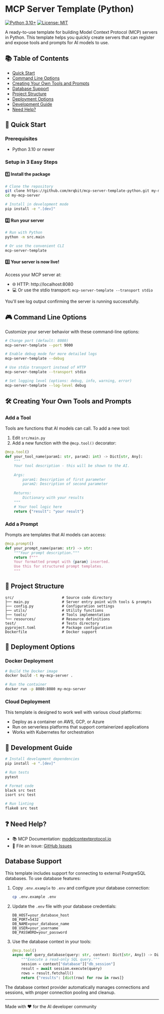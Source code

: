 # MCP Server Template (Python)

[![Python 3.10+](https://img.shields.io/badge/python-3.10+-blue.svg)](https://www.python.org/downloads/)
[![License: MIT](https://img.shields.io/badge/License-MIT-yellow.svg)](https://opensource.org/licenses/MIT)

A ready-to-use template for building Model Context Protocol (MCP) servers in Python. This template helps you quickly create servers that can register and expose tools and prompts for AI models to use.

## 📚 Table of Contents

- [Quick Start](#quick-start)
- [Command Line Options](#command-line-options)
- [Creating Your Own Tools and Prompts](#creating-your-own-tools-and-prompts)
- [Database Support](#database-support)
- [Project Structure](#project-structure)
- [Deployment Options](#deployment-options)
- [Development Guide](#development-guide)
- [Need Help?](#need-help)

## 🚀 Quick Start

### Prerequisites

- Python 3.10 or newer

### Setup in 3 Easy Steps

#### 1️⃣ Install the package

```bash
# Clone the repository
git clone https://github.com/mrqbit/mcp-server-template-python.git my-mcp-server
cd my-mcp-server

# Install in development mode
pip install -e ".[dev]"
```

#### 2️⃣ Run your server

```bash
# Run with Python
python -m src.main

# Or use the convenient CLI
mcp-server-template
```

#### 3️⃣ Your server is now live!

Access your MCP server at:
- 🌐 HTTP: http://localhost:8080
- 💻 Or use the stdio transport: `mcp-server-template --transport stdio`

You'll see log output confirming the server is running successfully.

## 🎮 Command Line Options

Customize your server behavior with these command-line options:

```bash
# Change port (default: 8080)
mcp-server-template --port 9000

# Enable debug mode for more detailed logs
mcp-server-template --debug

# Use stdio transport instead of HTTP
mcp-server-template --transport stdio

# Set logging level (options: debug, info, warning, error)
mcp-server-template --log-level debug
```

## 🛠️ Creating Your Own Tools and Prompts

### Add a Tool

Tools are functions that AI models can call. To add a new tool:

1. Edit `src/main.py` 
2. Add a new function with the `@mcp.tool()` decorator:

```python
@mcp.tool()
def your_tool_name(param1: str, param2: int) -> Dict[str, Any]:
    """
    Your tool description - this will be shown to the AI.
    
    Args:
        param1: Description of first parameter
        param2: Description of second parameter
        
    Returns:
        Dictionary with your results
    """
    # Your tool logic here
    return {"result": "your result"}
```

### Add a Prompt

Prompts are templates that AI models can access:

```python
@mcp.prompt()
def your_prompt_name(param: str) -> str:
    """Your prompt description."""
    return f"""
    Your formatted prompt with {param} inserted.
    Use this for structured prompt templates.
    """
```

## 📁 Project Structure

```
src/                      # Source code directory
├── main.py               # Server entry point with tools & prompts
├── config.py             # Configuration settings
├── utils/                # Utility functions
├── tools/                # Tools implementation
└── resources/            # Resource definitions
test/                     # Tests directory
pyproject.toml            # Package configuration
Dockerfile                # Docker support
```

## 🚢 Deployment Options

### Docker Deployment

```bash
# Build the Docker image
docker build -t my-mcp-server .

# Run the container
docker run -p 8080:8080 my-mcp-server
```

### Cloud Deployment

This template is designed to work well with various cloud platforms:
- Deploy as a container on AWS, GCP, or Azure
- Run on serverless platforms that support containerized applications
- Works with Kubernetes for orchestration

## 🧪 Development Guide

```bash
# Install development dependencies
pip install -e ".[dev]"

# Run tests
pytest

# Format code
black src test
isort src test

# Run linting
flake8 src test
```

## ❓ Need Help?

- 📚 MCP Documentation: [modelcontextprotocol.io](https://modelcontextprotocol.io)
- 🐛 File an issue: [GitHub Issues](https://github.com/mrqbit/mcp-server-template-python/issues)

## Database Support

This template includes support for connecting to external PostgreSQL databases. To use database features:

1. Copy `.env.example` to `.env` and configure your database connection:
   ```bash
   cp .env.example .env
   ```

2. Update the `.env` file with your database credentials:
   ```
   DB_HOST=your_database_host
   DB_PORT=5432
   DB_NAME=your_database_name
   DB_USER=your_username
   DB_PASSWORD=your_password
   ```

3. Use the database context in your tools:
   ```python
   @mcp.tool()
   async def query_database(query: str, context: Dict[str, Any]) -> Dict[str, Any]:
       """Execute a read-only SQL query."""
       session = context["database"]["db_session"]
       result = await session.execute(query)
       rows = result.fetchall()
       return {"results": [dict(row) for row in rows]}
   ```

The database context provider automatically manages connections and sessions, with proper connection pooling and cleanup.

---

Made with ❤️ for the AI developer community
